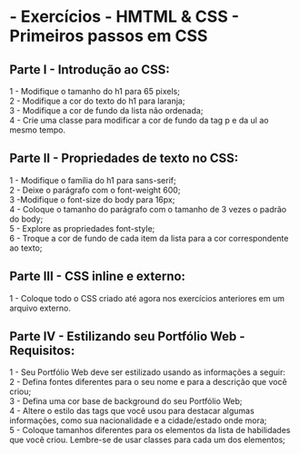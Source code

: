 #  - Exercícios - HMTML & CSS - Primeiros passos em CSS

## Parte I - Introdução ao CSS:

1 - Modifique o tamanho do h1 para 65 pixels;\
2 - Modifique a cor do texto do h1 para laranja;\
3 - Modifique a cor de fundo da lista não ordenada;\
4 - Crie uma classe para modificar a cor de fundo da tag p e da ul ao mesmo tempo.

## Parte II - Propriedades de texto no CSS:

1 - Modifique o família do h1 para sans-serif;\
2 - Deixe o parágrafo com o font-weight 600;\
3 -Modifique o font-size do body para 16px;\
4 - Coloque o tamanho do parágrafo com o tamanho de 3 vezes o padrão do body;\
5 - Explore as propriedades font-style;\
6 - Troque a cor de fundo de cada item da lista para a cor correspondente ao texto;

## Parte III - CSS inline e externo:

1 - Coloque todo o CSS criado até agora nos exercícios anteriores em um arquivo externo.

## Parte IV - Estilizando seu Portfólio Web - Requisitos:

1 - Seu Portfólio Web deve ser estilizado usando as informações a seguir:\
2 - Defina fontes diferentes para o seu nome e para a descrição que você criou;\
3 - Defina uma cor base de background do seu Portfólio Web;\
4 - Altere o estilo das tags que você usou para destacar algumas informações, como sua nacionalidade e a cidade/estado onde mora;\
5 - Coloque tamanhos diferentes para os elementos da lista de habilidades que você criou. Lembre-se de usar classes para cada um dos elementos;